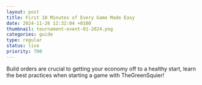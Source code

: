 ```yaml
---
layout: post
title: First 10 Minutes of Every Game Made Easy
date: 2024-11-26 12:32:04 +0100
thumbnail: tournament-event-01-2024.png
categories: guide
type: regular
status: live
priority: 700
---
```


Build orders are crucial to getting your economy off to a healthy start, learn the best practices when starting a game with TheGreenSquier!

